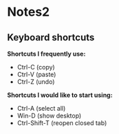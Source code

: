 # Notes2
## Keyboard shortcuts

**Shortcuts I frequently use:**
- Ctrl-C (copy)
- Ctrl-V (paste)
- Ctrl-Z (undo)

**Shortcuts I would like to start using:**
- Ctrl-A (select all)
- Win-D (show desktop)
- Ctrl-Shift-T (reopen closed tab)
